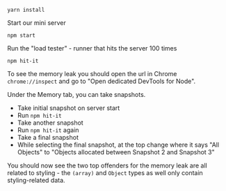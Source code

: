 ```
yarn install
```

Start our mini server

```
npm start
```

Run the "load tester" - runner that hits the server 100 times

```
npm hit-it
```

To see the memory leak you should open the url in Chrome `chrome://inspect` and go to "Open dedicated DevTools for Node".

Under the Memory tab, you can take snapshots.

* Take initial snapshot on server start
* Run `npm hit-it`
* Take another snapshot
* Run `npm hit-it` again
* Take a final snapshot
* While selecting the final snapshot, at the top change where it says "All Objects" to "Objects allocated between Snapshot 2 and Snapshot 3"

You should now see the two top offenders for the memory leak are all related to styling - the `(array)` and `Object` types as well only contain styling-related data.